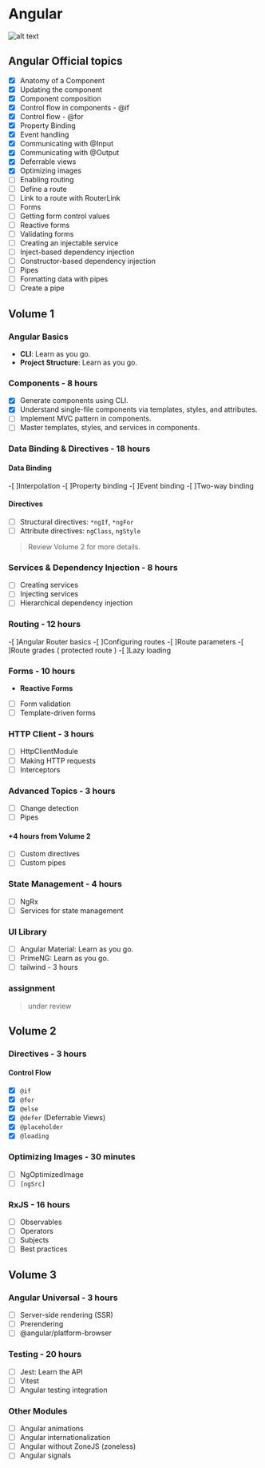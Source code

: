 # Angular

![alt text](https://github.com/blackPeppper/angular-roadmap-devit/raw/main/roadmap.jpg)

## Angular Official topics

-[x] Anatomy of a Component
-[x] Updating the component
-[x] Component composition
-[x] Control flow in components - @if
-[x] Control flow - @for
-[x] Property Binding
-[x] Event handling
-[x] Communicating with @Input
-[x] Communicating with @Output
-[x] Deferrable views
-[x] Optimizing images
-[ ] Enabling routing
-[ ] Define a route
-[ ] Link to a route with RouterLink
-[ ] Forms
-[ ] Getting form control values
-[ ] Reactive forms
-[ ] Validating forms
-[ ] Creating an injectable service
-[ ] Inject-based dependency injection
-[ ] Constructor-based dependency injection
-[ ] Pipes
-[ ] Formatting data with pipes
-[ ] Create a pipe

## Volume 1

### Angular Basics

- **CLI**: Learn as you go.
- **Project Structure**: Learn as you go.

### Components - 8 hours

-[x] Generate components using CLI.
-[x] Understand single-file components via templates, styles, and attributes.
-[ ] Implement MVC pattern in components.
-[ ] Master templates, styles, and services in components.

### Data Binding & Directives - 18 hours

#### Data Binding

-[ ]Interpolation
-[ ]Property binding
-[ ]Event binding
-[ ]Two-way binding

#### Directives

-[ ] Structural directives: `*ngIf`, `*ngFor`
-[ ] Attribute directives: `ngClass`, `ngStyle`

> Review Volume 2 for more details.

### Services & Dependency Injection - 8 hours

-[ ] Creating services
-[ ] Injecting services
-[ ] Hierarchical dependency injection

### Routing - 12 hours

-[ ]Angular Router basics
-[ ]Configuring routes
-[ ]Route parameters
-[ ]Route grades ( protected route )
-[ ]Lazy loading

### Forms - 10 hours

- **Reactive Forms**
-[ ] Form validation
-[ ] Template-driven forms

### HTTP Client - 3 hours

-[ ] HttpClientModule
-[ ] Making HTTP requests
-[ ] Interceptors

### Advanced Topics - 3 hours

-[ ] Change detection
-[ ] Pipes

#### +4 hours from Volume 2

-[ ] Custom directives
-[ ] Custom pipes

### State Management - 4 hours

-[ ] NgRx
-[ ] Services for state management

### UI Library

-[ ] Angular Material: Learn as you go.
-[ ] PrimeNG: Learn as you go.
-[ ] tailwind - 3 hours

### assignment

> under review

## Volume 2

### Directives - 3 hours

#### Control Flow

-[x] `@if`
-[x] `@for`
-[x] `@else`
-[x] `@defer` (Deferrable Views)
-[x] `@placeholder`
-[x] `@loading`

### Optimizing Images - 30 minutes

-[ ] NgOptimizedImage
-[ ] `[ngSrc]`

### RxJS - 16 hours

-[ ] Observables
-[ ] Operators
-[ ] Subjects
-[ ] Best practices

## Volume 3

### Angular Universal - 3 hours

-[ ] Server-side rendering (SSR)
-[ ] Prerendering
-[ ] @angular/platform-browser

### Testing - 20 hours

-[ ] Jest: Learn the API
-[ ] Vitest
-[ ] Angular testing integration

### Other Modules

-[ ] Angular animations
-[ ] Angular internationalization
-[ ] Angular without ZoneJS (zoneless)
-[ ] Angular signals
